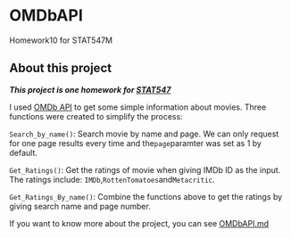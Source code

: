 # OMDbAPI
Homework10 for STAT547M

## About this project

***This project is one homework for [STAT547](http://stat545.com/index.html)***

I used [OMDb API](http://www.omdbapi.com) to get some simple information about movies. Three functions were created to simplify the process:

`Search_by_name()`: Search movie by name and page. We can only request for one page results every time and the`page`paramter was set as 1 by default.

`Get_Ratings()`: Get the ratings of movie when giving IMDb ID as the input. The ratings include: `IMDb`,`RottenTomatoes`and`Metacritic`.

`Get_Ratings_By_name()`: Combine the functions above to get the ratings by giving search name and page number.

If you want to know more about the project, you can see [OMDbAPI.md](https://github.com/Tangjiahui26/OMDbAPI/blob/master/OMDbAPI.md)